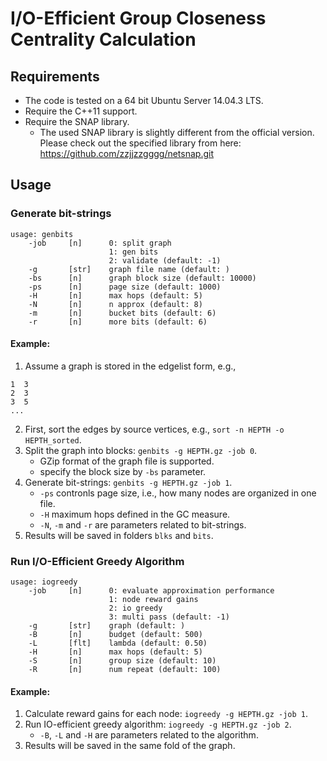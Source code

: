 # I/O-Efficient Group Closeness Centrality Calculation

## Requirements

* The code is tested on a 64 bit Ubuntu Server 14.04.3 LTS.
* Require the C++11 support.
* Require the SNAP library.
  * The used SNAP library is slightly different from the official version.
    Please check out the specified library from here:
    https://github.com/zzjjzzgggg/netsnap.git

## Usage

### Generate bit-strings

```
usage: genbits
    -job     [n]      0: split graph
		              1: gen bits
		              2: validate (default: -1)
    -g       [str]    graph file name (default: )
    -bs      [n]      graph block size (default: 10000)
    -ps      [n]      page size (default: 1000)
    -H       [n]      max hops (default: 5)
    -N       [n]      n approx (default: 8)
    -m       [n]      bucket bits (default: 6)
    -r       [n]      more bits (default: 6)
```

#### Example:
1. Assume a graph is stored in the edgelist form, e.g.,
```
1  3
2  3
3  5
...
```
2. First, sort the edges by source vertices, e.g., `sort -n HEPTH -o HEPTH_sorted`.
3. Split the graph into blocks: `genbits -g HEPTH.gz -job 0`.
   * GZip format of the graph file is supported.
   * specify the block size by `-bs` parameter.
4. Generate bit-strings: `genbits -g HEPTH.gz -job 1`.
   * `-ps` contronls page size, i.e., how many nodes are organized in one file.
   * `-H` maximum hops defined in the GC measure.
   * `-N`, `-m` and `-r` are parameters related to bit-strings.
5. Results will be saved in folders `blks` and `bits`.

### Run I/O-Efficient Greedy Algorithm

```
usage: iogreedy
    -job     [n]      0: evaluate approximation performance
                      1: node reward gains
		              2: io greedy
		              3: multi pass (default: -1)
    -g       [str]    graph (default: )
    -B       [n]      budget (default: 500)
    -L       [flt]    lambda (default: 0.50)
    -H       [n]      max hops (default: 5)
    -S       [n]      group size (default: 10)
    -R       [n]      num repeat (default: 100)
```

#### Example:
1. Calculate reward gains for each node: `iogreedy -g HEPTH.gz -job 1`.
2. Run IO-efficient greedy algorithm: `iogreedy -g HEPTH.gz -job 2`.
   * `-B`, `-L` and `-H` are parameters related to the algorithm.
3. Results will be saved in the same fold of the graph.